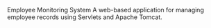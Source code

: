 Employee Monitoring System
A web-based application for managing employee records using Servlets and Apache Tomcat.
